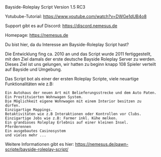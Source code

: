 Bayside-Roleplay Script Version 1.5 RC3

Yotubube-Tutorial: https://www.youtube.com/watch?v=DWGe1dUB4o8

Support gibt es auf Discord: https://discord.nemesus.de

Homepage: https://nemesus.de

Du bist hier, da du Interesse am Bayside-Roleplay Script hast?

Die Entwicklung fing ca. 2010 an und das Script wurde 2011 fertiggestellt, mit den Ziel damals der erste deutsche Bayside Roleplay Server zu werden. Dieses Ziel ist uns gelungen, wir hatten zu beginn knapp 108 Spieler verteilt auf Bayside und Umgebung.

Das Script bot als einer der ersten Roleplay Scripte, viele neuartige Funktionalitäten wie z.B:

    Ein Autohaus der neuen Art mit Belieferungsstrecke und dem Auto Paten.
    Ein Prostituierten Wohnwagen System.
    Die Möglichkeit eigene Wohnwagen mit einem Interior besitzen zu dürfen.
    Einzigartige Mappings.
    Botaktivitäten wie z.B Interaktionen oder Kontrollen vor Clubs.
    Einzigartige Jobs wie z.B: Farmer inkl. Kühe melken.
    Ein grandioses Roleplay Erlebnis auf einer kleinen Insel.
    Pferderennen
    Ein ausgebautes Casinosystem
    und vieles mehr ...

Weitere Informationen gibt es hier: https://nemesus.de/pawn-scripte/bayside-roleplay-script/
